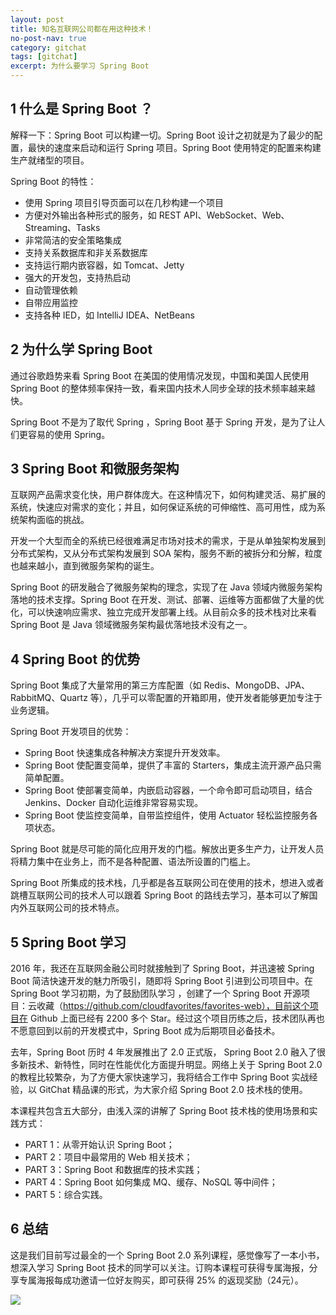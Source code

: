 ```yaml
---
layout: post
title: 知名互联网公司都在用这种技术！
no-post-nav: true
category: gitchat
tags: [gitchat]
excerpt: 为什么要学习 Spring Boot
---
```



## 1 什么是 Spring Boot ？

解释一下：Spring Boot 可以构建一切。Spring Boot 设计之初就是为了最少的配置，最快的速度来启动和运行 Spring 项目。Spring Boot 使用特定的配置来构建生产就绪型的项目。

Spring Boot 的特性：

- 使用 Spring 项目引导页面可以在几秒构建一个项目
- 方便对外输出各种形式的服务，如 REST API、WebSocket、Web、Streaming、Tasks
- 非常简洁的安全策略集成
- 支持关系数据库和非关系数据库
- 支持运行期内嵌容器，如 Tomcat、Jetty
- 强大的开发包，支持热启动
- 自动管理依赖
- 自带应用监控
- 支持各种 IED，如 IntelliJ IDEA、NetBeans

## 2 为什么学 Spring Boot

通过谷歌趋势来看 Spring Boot 在美国的使用情况发现，中国和美国人民使用 Spring Boot 的整体频率保持一致，看来国内技术人同步全球的技术频率越来越快。

Spring Boot 不是为了取代 Spring ，Spring Boot 基于 Spring 开发，是为了让人们更容易的使用 Spring。


## 3 Spring Boot 和微服务架构

互联网产品需求变化快，用户群体庞大。在这种情况下，如何构建灵活、易扩展的系统，快速应对需求的变化；并且，如何保证系统的可伸缩性、高可用性，成为系统架构面临的挑战。

开发一个大型而全的系统已经很难满足市场对技术的需求，于是从单独架构发展到分布式架构，又从分布式架构发展到 SOA 架构，服务不断的被拆分和分解，粒度也越来越小，直到微服务架构的诞生。

Spring Boot 的研发融合了微服务架构的理念，实现了在 Java 领域内微服务架构落地的技术支撑。Spring Boot 在开发、测试、部署、运维等方面都做了大量的优化，可以快速响应需求、独立完成开发部署上线。从目前众多的技术栈对比来看 Spring Boot 是 Java 领域微服务架构最优落地技术没有之一。


## 4 Spring Boot 的优势

Spring Boot 集成了大量常用的第三方库配置（如 Redis、MongoDB、JPA、RabbitMQ、Quartz 等），几乎可以零配置的开箱即用，使开发者能够更加专注于业务逻辑。

Spring Boot 开发项目的优势：

- Spring Boot 快速集成各种解决方案提升开发效率。
- Spring Boot 使配置变简单，提供了丰富的 Starters，集成主流开源产品只需简单配置。
- Spring Boot 使部署变简单，内嵌启动容器，一个命令即可启动项目，结合 Jenkins、Docker 自动化运维非常容易实现。
- Spring Boot 使监控变简单，自带监控组件，使用 Actuator 轻松监控服务各项状态。

Spring Boot 就是尽可能的简化应用开发的门槛。解放出更多生产力，让开发人员将精力集中在业务上，而不是各种配置、语法所设置的门槛上。

Spring Boot 所集成的技术栈，几乎都是各互联网公司在使用的技术，想进入或者跳槽互联网公司的技术人可以跟着 Spring Boot 的路线去学习，基本可以了解国内外互联网公司的技术特点。

## 5 Spring Boot 学习

2016 年，我还在互联网金融公司时就接触到了 Spring Boot，并迅速被 Spring Boot 简洁快速开发的魅力所吸引，随即将 Spring Boot 引进到公司项目中。在 Spring Boot 学习初期，为了鼓励团队学习 ，创建了一个 Spring Boot 开源项目：云收藏（https://github.com/cloudfavorites/favorites-web），目前这个项目在 Github 上面已经有 2200 多个 Star。经过这个项目历练之后，技术团队再也不愿意回到以前的开发模式中，Spring Boot 成为后期项目必备技术。

去年，Spring Boot 历时 4 年发展推出了 2.0 正式版， Spring Boot 2.0 融入了很多新技术、新特性，同时在性能优化方面提升明显。网络上关于  Spring Boot 2.0 的教程比较繁杂，为了方便大家快速学习，我将结合工作中 Spring Boot 实战经验，以 GitChat 精品课的形式，为大家介绍 Spring Boot 2.0 技术栈的使用。

本课程共包含五大部分，由浅入深的讲解了 Spring Boot 技术栈的使用场景和实践方式：

- PART 1：从零开始认识 Spring Boot；
- PART 2：项目中最常用的 Web 相关技术；
- PART 3：Spring Boot 和数据库的技术实践；
- PART 4：Spring Boot 如何集成 MQ、缓存、NoSQL 等中间件；
- PART 5：综合实践。

## 6 总结

这是我们目前写过最全的一个 Spring Boot 2.0 系列课程，感觉像写了一本小书，想深入学习 Spring Boot 技术的同学可以关注。订购本课程可获得专属海报，分享专属海报每成功邀请一位好友购买，即可获得 25% 的返现奖励（24元）。

![](http://www.itmind.net/assets/images/2019/gitchat/springboot01.png)
